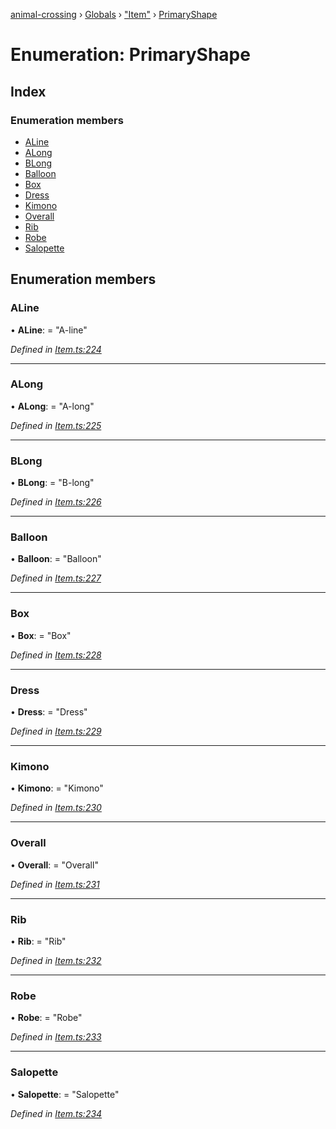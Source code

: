 [animal-crossing](../README.md) › [Globals](../globals.md) › ["Item"](../modules/_item_.md) › [PrimaryShape](_item_.primaryshape.md)

# Enumeration: PrimaryShape

## Index

### Enumeration members

* [ALine](_item_.primaryshape.md#aline)
* [ALong](_item_.primaryshape.md#along)
* [BLong](_item_.primaryshape.md#blong)
* [Balloon](_item_.primaryshape.md#balloon)
* [Box](_item_.primaryshape.md#box)
* [Dress](_item_.primaryshape.md#dress)
* [Kimono](_item_.primaryshape.md#kimono)
* [Overall](_item_.primaryshape.md#overall)
* [Rib](_item_.primaryshape.md#rib)
* [Robe](_item_.primaryshape.md#robe)
* [Salopette](_item_.primaryshape.md#salopette)

## Enumeration members

###  ALine

• **ALine**: = "A-line"

*Defined in [Item.ts:224](https://github.com/Norviah/animal-crossing/blob/1f4a387/module/types/Item.ts#L224)*

___

###  ALong

• **ALong**: = "A-long"

*Defined in [Item.ts:225](https://github.com/Norviah/animal-crossing/blob/1f4a387/module/types/Item.ts#L225)*

___

###  BLong

• **BLong**: = "B-long"

*Defined in [Item.ts:226](https://github.com/Norviah/animal-crossing/blob/1f4a387/module/types/Item.ts#L226)*

___

###  Balloon

• **Balloon**: = "Balloon"

*Defined in [Item.ts:227](https://github.com/Norviah/animal-crossing/blob/1f4a387/module/types/Item.ts#L227)*

___

###  Box

• **Box**: = "Box"

*Defined in [Item.ts:228](https://github.com/Norviah/animal-crossing/blob/1f4a387/module/types/Item.ts#L228)*

___

###  Dress

• **Dress**: = "Dress"

*Defined in [Item.ts:229](https://github.com/Norviah/animal-crossing/blob/1f4a387/module/types/Item.ts#L229)*

___

###  Kimono

• **Kimono**: = "Kimono"

*Defined in [Item.ts:230](https://github.com/Norviah/animal-crossing/blob/1f4a387/module/types/Item.ts#L230)*

___

###  Overall

• **Overall**: = "Overall"

*Defined in [Item.ts:231](https://github.com/Norviah/animal-crossing/blob/1f4a387/module/types/Item.ts#L231)*

___

###  Rib

• **Rib**: = "Rib"

*Defined in [Item.ts:232](https://github.com/Norviah/animal-crossing/blob/1f4a387/module/types/Item.ts#L232)*

___

###  Robe

• **Robe**: = "Robe"

*Defined in [Item.ts:233](https://github.com/Norviah/animal-crossing/blob/1f4a387/module/types/Item.ts#L233)*

___

###  Salopette

• **Salopette**: = "Salopette"

*Defined in [Item.ts:234](https://github.com/Norviah/animal-crossing/blob/1f4a387/module/types/Item.ts#L234)*
